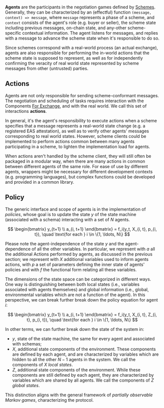 **Agents** are the participants in the negotiation games defined by [Schemes](Schemes.md). Generally, they can be characterized by an (effectful) function `(message, context) => message`, where `message` represents a phase of a scheme, and `context` consists of the agent's role (e.g. buyer or seller), the scheme state including previous messages, on-chain state, and any-other scheme-specific contextual information. The agent listens for messages, and replies with a message to advance the scheme state when it's responsible to do so. 

Since schemes correspond with a real-world process (an actual exchange), agents are also responsible for performing the in-world actions that the scheme state is supposed to represent, as well as for independently confirming the veracity of real world state represented by scheme messages from other (untrusted) parties.

## Actions

Agents are not only responsible for sending scheme-conformant messages. The negotiation and scheduling of tasks requires interaction with the Components [For Exchange](../For_Exchange.md), and with the real world. We call this set of interactions **actions**. 

In general, it's the agent's responsibility to execute actions when a scheme specifies that a message represents a real-world state change (e.g. a registered EAS attestation), as well as to verify other agents' messages corresponding to real world states. However, scheme clients could be implemented to perform actions common between many agents participating in a scheme, to lighten the implementation load for agents.

When actions aren't handled by the scheme client, they will still often be packaged in a modular way, when there are many actions in common between different agents of the same role. For ease of use by different agents, wrappers might be necessary for different development contexts (e.g. programming languages), but complex functions could be developed and provided in a common library.
## Policy

The generic interface and scope of agents is in the implementation of *policies*, whose goal is to update the state $y$ of the state machine (associated with a schema) interacting with a set of $N$ agents.

$$
\begin{bmatrix}
y_{t+1} \\
a_{i, t+1}
\end{bmatrix}
= f_i(y_t, X_{i, t}, p_{i, t}), \quad \text{for each } i \in \{1, \ldots, N\}
$$

Please note the agent-independence of the state $y$ and the agent-dependence of all the other variables. In particular, we represent with $a$ all the additional Actions performed by agents, as discussed in the previous section; we represent with $X$ additional variables used to inform agents actions, with $p$ a set of parameters defining the inner state of agents' policies and with $f$ the functional form relating all these variables. 

The dimensions of the state space can be categorized in different ways. One way is distinguishing between both local states (i.e., variables associated with agents themselves) and global information (i.e., global, environmental variables which are not a function of the agent). In this perspective, we can break further break down the policy equation for agent $i$:

$$
\begin{bmatrix}
y_{t+1} \\
a_{i, t+1}
\end{bmatrix}
= f_i(y_t, X_{i, t}, Z_{i, t}, p_{i, t}), \quad \text{for each } i \in \{1, \ldots, N\}
$$

In other terms, we can further break down the state of the system in:

- $y$, state of the state machine, the same for every agent and associated with schemas;
- $X$, additional state components of the environment. These components are defined by each agent, and are characterized by variables which are hidden to all the other $N-1$ agents in the system. We call the components of $X$ *local states*.
- $Z$, additional state components of the environment. While these components are still defined by each agent, they are characterized by variables which are shared by all agents. We call the components of $Z$ *global states*.

This distinction aligns with the general framework of *partially observable Markov games*, characterizing the protocol.